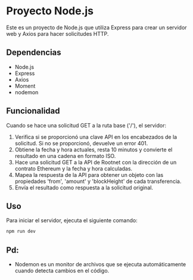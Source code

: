 # Proyecto Node.js

Este es un proyecto de Node.js que utiliza Express para crear un servidor web y Axios para hacer solicitudes HTTP.

## Dependencias

- Node.js
- Express
- Axios
- Moment
- nodemon

## Funcionalidad

Cuando se hace una solicitud GET a la ruta base ('/'), el servidor:

1. Verifica si se proporcionó una clave API en los encabezados de la solicitud. Si no se proporcionó, devuelve un error 401.
2. Obtiene la fecha y hora actuales, resta 10 minutos y convierte el resultado en una cadena en formato ISO.
3. Hace una solicitud GET a la API de Rootnet con la dirección de un contrato Ethereum y la fecha y hora calculadas.
4. Mapea la respuesta de la API para obtener un objeto con las propiedades 'from', 'amount' y 'blockHeight' de cada transferencia.
5. Envía el resultado como respuesta a la solicitud original.

## Uso

Para iniciar el servidor, ejecuta el siguiente comando:

```bash
npm run dev 
```
	
## Pd:

- Nodemon es un monitor de archivos que se ejecuta automáticamente cuando detecta cambios en el código.

